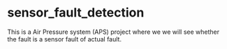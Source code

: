 # sensor_fault_detection
This is a Air Pressure system (APS) project where we we will see whether the fault is a sensor fault of actual fault.

